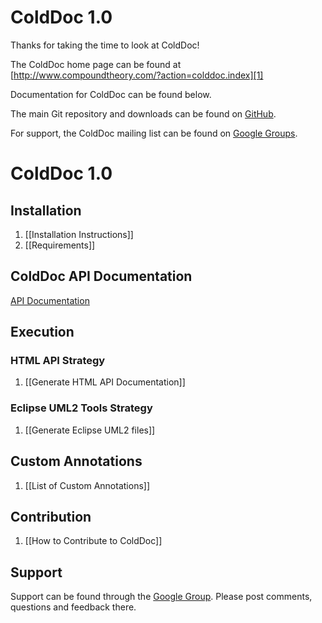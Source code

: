 ColdDoc 1.0
==========

Thanks for taking the time to look at ColdDoc!

The ColdDoc home page can be found at [http://www.compoundtheory.com/?action=colddoc.index][1]

Documentation for ColdDoc can be found below.

The main Git repository and downloads can be found on [GitHub][3].

For support, the ColdDoc mailing list can be found on [Google Groups][4].

[1]: http://www.compoundtheory.com/?action=colddoc.index
[2]: https://github.com/markmandel/ColdDoc/wiki
[3]: https://github.com/markmandel/ColdDoc
[4]: https://groups.google.com/forum/#!forum/colddoc-dev



# ColdDoc 1.0

## Installation
1. [[Installation Instructions]]
1. [[Requirements]]

## ColdDoc API Documentation
[API Documentation](http://markmandel.github.com/ColdDoc/docs/)

## Execution
### HTML API Strategy
1. [[Generate HTML API Documentation]]

### Eclipse UML2 Tools Strategy
1. [[Generate Eclipse UML2 files]]

## Custom Annotations
1. [[List of Custom Annotations]]

## Contribution
1. [[How to Contribute to ColdDoc]]

## Support
Support can be found through the [Google Group](https://groups.google.com/forum/#!forum/colddoc-dev). Please post comments, questions and feedback there.
